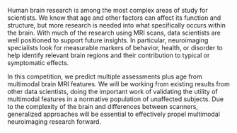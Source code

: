 Human brain research is among the most complex areas of study for scientists. We know that age and other factors can affect its function and structure, but more research is needed into what specifically occurs within the brain. With much of the research using MRI scans, data scientists are well positioned to support future insights. In particular, neuroimaging specialists look for measurable markers of behavior, health, or disorder to help identify relevant brain regions and their contribution to typical or symptomatic effects.


In this competition, we predict multiple assessments plus age from multimodal brain MRI features. We will be working from existing results from other data scientists, doing the important work of validating the utility of multimodal features in a normative population of unaffected subjects. Due to the complexity of the brain and differences between scanners, generalized approaches will be essential to effectively propel multimodal neuroimaging research forward.
